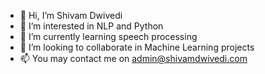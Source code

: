 - 👋 Hi, I’m Shivam Dwivedi
- 👀 I’m interested in NLP and Python
- 🌱 I’m currently learning speech processing
- 💞️ I’m looking to collaborate in Machine Learning projects
- 📫 You may contact me on admin@shivamdwivedi.com
